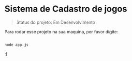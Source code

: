 <h1> Sistema de Cadastro de jogos </h1>

> Status do projeto: Em Desenvolvimento

Para rodar esse projeto na sua maquina, por favor digite:

```

node app.js

```
 :) 
 